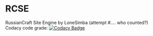 # RCSE
RussianCraft Site Engine by LoneSimba (attempt #.... who counted?)<br>
Codacy code grade: [![Codacy Badge](https://api.codacy.com/project/badge/Grade/456f2811f6834374887b378749562562)](https://www.codacy.com/app/LoneSimba/RCSE?utm_source=github.com&amp;utm_medium=referral&amp;utm_content=LoneSimba/RCSE&amp;utm_campaign=Badge_Grade)

